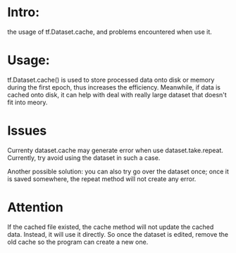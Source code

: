 # Intro:

the usage of tf.Dataset.cache, and problems encountered when use it.


# Usage:

tf.Dataset.cache() is used to store processed data onto disk or memory
during the first epoch, thus increases the efficiency. Meanwhile, if 
data is cached onto disk, it can help with deal with really large dataset
that doesn't fit into meory.

# Issues 
Currenty dataset.cache may generate error when use dataset.take.repeat.
Currently, try avoid using the dataset in such a case.

Another possible solution:
you can also try go over the dataset once; once it is saved somewhere, 
the repeat method will not create any error.


# Attention
If the cached file existed, the cache method will not update the cached data.
Instead, it will use it directly. So once the dataset is edited, remove the
old cache so the program can create a new one.
